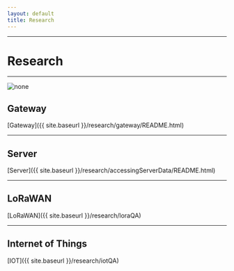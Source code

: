 ```yaml
---
layout: default
title: Research
---
```


<hr class="medium">
<h1 id="Research"> Research </h1>
<hr class="medium">

<img id="researchImg" src="{{ site.baseurl }}/img/communication.png" alt="none" >

<h2>Gateway</h2>
[Gateway]({{ site.baseurl }}/research/gateway/README.html)

<hr class="medium">

<h2>Server</h2>
[Server]({{ site.baseurl }}/research/accessingServerData/README.html)

<hr class="medium">

<h2>LoRaWAN</h2>
[LoRaWAN]({{ site.baseurl }}/research/loraQA)

<hr class="medium">

<h2>Internet of Things</h2>
[IOT]({{ site.baseurl }}/research/iotQA)


